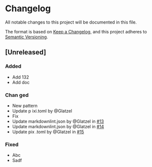 # Changelog

All notable changes to this project will be documented in this file.

The format is based on [Keep a Changelog](https://keepachangelog.com/en/1.0.0/),
and this project adheres to [Semantic Versioning](https://semver.org/spec/v2.0.0.html).
## [Unreleased]

### Added
- Add 132
- Add doc

### Chan  ged
- New pattern
- Update p   ixi.toml by @Glatzel
- Fix
- Update markdownlint.json by @Glatzel in [#13](https://github.com/Glatzel/test-ci/pull/13)
- Update markdownlint.json by @Glatzel in [#14](https://github.com/Glatzel/test-ci/pull/14)
- Update pix             .toml by @Glatzel in [#15](https://github.com/Glatzel/test-ci/pull/15)

### Fixed
- Abc
- Sadf

